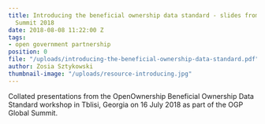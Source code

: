 ```yaml
---
title: Introducing the beneficial ownership data standard - slides from the OGP Global
  Summit 2018
date: 2018-08-08 11:22:00 Z
tags:
- open government partnership
position: 0
file: "/uploads/introducing-the-beneficial-ownership-data-standard.pdf"
author: Zosia Sztykowski
thumbnail-image: "/uploads/resource-introducing.jpg"
---
```


Collated presentations from the OpenOwnership Beneficial Ownership Data Standard workshop in Tblisi, Georgia on 16 July 2018 as part of the OGP Global Summit.
